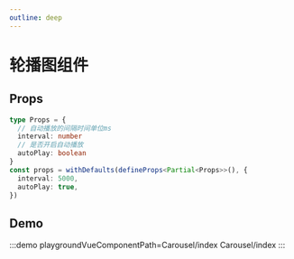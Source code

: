 ```yaml
---
outline: deep
---
```


# 轮播图组件

## Props

```ts
type Props = {
  // 自动播放的间隔时间单位ms
  interval: number
  // 是否开启自动播放
  autoPlay: boolean
}
const props = withDefaults(defineProps<Partial<Props>>(), {
  interval: 5000,
  autoPlay: true,
})
```

## Demo

:::demo playgroundVueComponentPath=Carousel/index
Carousel/index
:::
